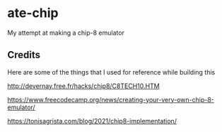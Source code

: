 # ate-chip
My attempt at making a chip-8 emulator

## Credits
Here are some of the things that I used for reference while building this

http://devernay.free.fr/hacks/chip8/C8TECH10.HTM

https://www.freecodecamp.org/news/creating-your-very-own-chip-8-emulator/

https://tonisagrista.com/blog/2021/chip8-implementation/
